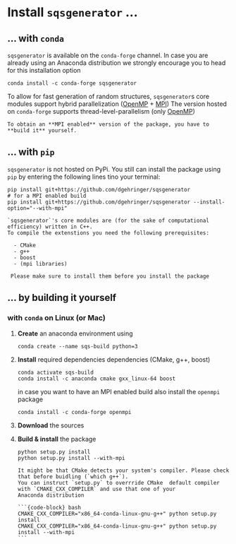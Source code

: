 
# Install `sqsgenerator` ...

## ... with `conda`

`sqsgenerator` is available on the `conda-forge` channel. In case you are already using an Anaconda distribution we 
strongly encourage you to head for this installation option

```{code-block} bash
conda install -c conda-forge sqsgenerator
```

To allow for fast generation of random structures, `sqsgenerator`s core modules support hybrid parallelization ([OpenMP](https://www.openmp.org) + [MPI](https://www.mpi-forum.org/))
The version hosted on `conda-forge` supports thread-level-parallelism (only [OpenMP](https://www.openmp.org))

```{note}
To obtain an **MPI enabled** version of the package, you have to **build it** yourself.
```


## ... with `pip`

`sqsgenerator` is not hosted on PyPi. You still can install the package using `pip` by entering the following lines 
tino your terminal:

```{code-block} bash
pip install git+https://github.com/dgehringer/sqsgenerator
# for a MPI enabled build
pip install git+https://github.com/dgehringer/sqsgenerator --install-option="--with-mpi"
```

```{note} 
`sqsgenerator`'s core modules are (for the sake of computational efficiency) written in C++. 
To compile the extenstions you need the following prerequisites:

  - CMake
  - g++
  - boost
  - (mpi libraries)
  
 Please make sure to install them before you install the package
```

## ... by building it yourself

### with `conda` on Linux (or  Mac)

1. **Create** an anaconda environment using

    ```{code-block} bash
    conda create --name sqs-build python=3
    ```

2. **Install** required dependencies dependencies (CMake, g++, boost)
    ```{code-block} bash
    conda activate sqs-build
    conda install -c anaconda cmake gxx_linux-64 boost
    ```
    in case you want to have an MPI enabled build also install the `openmpi` package
    ```{code-block} bash
    conda install -c conda-forge openmpi
    ```

3. **Download** the sources

4. **Build & install** the package<br>

    ```{code-block} bash
    python setup.py install
    python setup.py install --with-mpi
    ```

    ````{warning}
    It might be that CMake detects your system's compiler. Please check that before buidling (`which g++`).
    You can instruct `setup.py` to overrride CMake  default compiler with `CMAKE_CXX_COMPILER` and use that one of your 
    Anaconda distribution 

    ```{code-block} bash
    CMAKE_CXX_COMPILER="x86_64-conda-linux-gnu-g++" python setup.py install 
    CMAKE_CXX_COMPILER="x86_64-conda-linux-gnu-g++" python setup.py install --with-mpi
    ```
    ````
